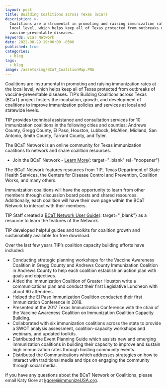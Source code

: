 ```yaml
---
layout: post
title: Building Coalitions across Texas (BCaT)
description: >-
  Coalitions are instrumental in promoting and raising immunization rates at the
  local level, which helps keep all of Texas protected from outbreaks of
  vaccine-preventable diseases.
keywords: BCaT Network
date: 2022-08-29 19:00:00 -0500
published: true
categories:
  - blog
tags:
  - blog
image: /assets/img/BCaT_CoalitionMap.PNG
---
```

Coalitions are instrumental in promoting and raising immunization rates at the local level, which helps keep all of Texas protected from outbreaks of vaccine-preventable diseases. TIP’s Building Coalitions across Texas (BCaT) project fosters the incubation, growth, and development of coalitions to improve immunization policies and services at local and statewide levels.

TIP provides technical assistance and consultation services for 10 immunization coalitions in the following cities and counties: Andrews County, Gregg County, El Paso, Houston, Lubbock, McAllen, Midland, San Antonio, Smith County, Tarrant County, and Tyler.

The BCaT Network is an online community for Texas immunization coalitions to network and share coalition resources.

* Join the BCaT Network - [Learn More](https://bcatnetwork.ning.com){: target="_blank" rel="noopener"}

The BCaT Network features resources from TIP, Texas Department of State Health Services, the Centers for Disease Control and Prevention, Coalition Works, and many others.

Immunization coalitions will have the opportunity to learn from other members through discussion board posts and shared resources. Additionally, each coalition will have their own page within the BCaT Network to interact with their members.

TIP Staff created a [BCaT Network User Guide](https://immunizeusa.org/static/custom/img/resources/bcat-network-user-guide.pdf){: target="_blank"} as a resource to learn the features of the Network.

TIP developed helpful guides and toolkits for coalition growth and sustainability available for free download.

Over the last few years TIP’s coalition capacity building efforts have included:

* Conducting strategic planning workshops for the Vaccine Awareness Coalition in Gregg County and Andrews County Immunization Coalition in Andrews County to help each coalition establish an action plan with goals and objectives.
* Aided the Immunization Coalition of Greater Houston write a communications plan and conduct their first Legislative Luncheon with about 60 attendees.
* Helped the El Paso Immunization Coalition conducted their first Immunization Conference in 2018.
* Presented at the 2017 Texas Immunization Conference with the chair of the Vaccine Awareness Coalition on Immunization Coalition Capacity Building.
* Collaborated with six immunization coalitions across the state to provide a SWOT analysis assessment, coalition-capacity workshops and webinars, and updated toolkits.
* Distributed the Event Planning Guide which assists new and emerging immunization coalitions in building their capacity to improve and sustain high immunization rates through hosting community events.
* Distributed the Communications which addresses strategies on how to interact with traditional media and tips on engaging the community through social media.

If you have any questions about the BCaT Network or Coalitions, please email Katy Gore at [kgore@immunizeUSA.org](mailto:kgore@immunizeUSA.org).